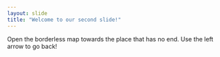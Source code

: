 ```yaml
---
layout: slide
title: "Welcome to our second slide!"
---
```

Open the borderless map towards the place that has no end.
Use the left arrow to go back!
